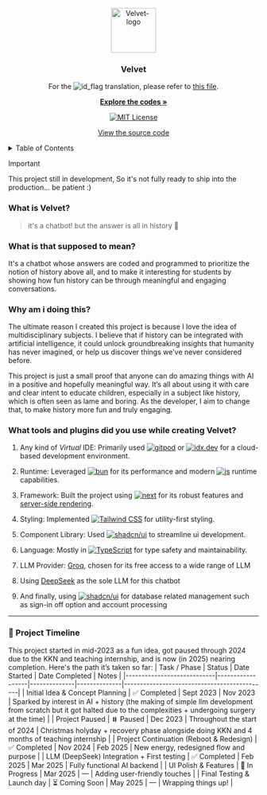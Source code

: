 <!--
  Big shoutout to [othneildrew](https://github.com/othneildrew/Best-README-Template)
  and [race2infinity](https://github.com/race2infinity/The-Documentation-Compendium).
  For reference, please go to his README profile...
-->

<p align="center">
  <img src="/core/app/favicon.ico" alt="Velvet-logo" width="90" height="90" />
</p>

<h3 align="center">Velvet</h3>

<p align="center">
  For the 
  <img src="https://upload.wikimedia.org/wikipedia/commons/thumb/9/9f/Flag_of_Indonesia.svg/20px-Flag_of_Indonesia.svg.png?20200822164827" alt="id_flag" />
  translation, please refer to 
  <a href="./core/readme.md">this file</a>.
</p>

<p align="center">
  <a href="https://github.com/archangel-12/velvet/core"><strong>Explore the codes »</strong></a>
</p>

<p align="center">
  <a href="/LICENSE">
    <img src="https://img.shields.io/badge/license-MIT-blue.svg" alt="MIT License" />
  </a>
</p>

<p align="center">
  <a href="./core/app/">View the source code</a>
</p>

<details>
    <summary>Table of Contents</summary>
    <ol>
        <li>
            <a href="#what-is-velvet?">What is Velvet?</a>
        </li>
        <li>
            <a href="#what-is-that-supposed-to-mean?">What is that supposed to mean?</a>
        </li>
        <li>
            <a href="#why-am-i-doing-this">Why am I doing this?</a>
        </li>
        <li><a href="#what-tools-and-plugins-did-you-use-while-creating-velvet?">What tools and plugins did you use while creating Velvet?</a></li>
        <li><a href="#project-timeline">📘 Project Timeline</a></li>
    </ol>
</details>

> [!IMPORTANT]  
> This project still in development, So it's not fully ready to ship into the production... be patient :)

### What is Velvet?
> it's a chatbot! but the answer is all in history 🤗

### What is that supposed to mean?
It's a chatbot whose answers are coded and programmed to prioritize the notion of history above all, and to make it interesting for students by showing how fun history can be through meaningful and engaging conversations.

### Why am i doing this?
The ultimate reason I created this project is because I love the idea of multidisciplinary subjects. I believe that if history can be integrated with artificial intelligence, it could unlock groundbreaking insights that humanity has never imagined, or help us discover things we've never considered before.

This project is just a small proof that anyone can do amazing things with AI in a positive and hopefully meaningful way. It’s all about using it with care and clear intent to educate children, especially in a subject like history, which is often seen as lame and boring. As the developer, I aim to change that, to make history more fun and truly engaging.

### What tools and plugins did you use while creating Velvet?
   1. Any kind of *Virtual* IDE: Primarily used <a href="https://gitpod.io/"><img src="https://img.shields.io/badge/-gitpod-orange?logo=gitpod&logoColor=white&label=" alt="gitpod" /></a> or <a href="https://idx.dev/"><img src="https://img.shields.io/badge/project%20idx-beta-blue?logo=googlecloud&logoColor=white" alt="idx.dev"/></a> for a cloud-based development environment.

   2. Runtime: Leveraged <a href="https://bun.sh/">
  <img src="https://img.shields.io/badge/Bun-%23000000.svg?logo=bun&logoColor=white" alt="bun"></a> for its performance and modern <a href="https://developer.mozilla.org/en-US/docs/Web/JavaScript"><img src="https://img.shields.io/badge/JavaScript-%23F7DF1E.svg?logo=javascript&logoColor=white" alt="js"></a> runtime capabilities.

   3. Framework: Built the project using <a href="https://nextjs.org/">
  <img src="https://img.shields.io/badge/Next.js-%23000000.svg?logo=next.js&logoColor=white" alt="next"></a> for its robust features and [server-side rendering](https://nextjs.org/docs/pages/building-your-application/rendering/server-side-rendering).

   4. Styling: Implemented <a href="https://tailwindcss.com/"><img src="https://img.shields.io/badge/tailwind.css-%2338B2AC.svg?logo=tailwindcss&logoColor=white" alt="Tailwind CSS"></a> for utility-first styling.
   
   5. Component Library: Used <a href="https://ui.shadcn.com/"><img src="https://img.shields.io/badge/shadcn/ui-%2318181B.svg?logo=vercel&logoColor=white" alt="shadcn/ui"></a> to streamline ui development.

   6. Language: Mostly in <a href="https://www.typescriptlang.org/"><img src="https://img.shields.io/badge/TypeScript-%23007ACC.svg?logo=typescript&logoColor=white" alt="TypeScript"></a> for type safety and maintainability.

   7. LLM Provider: [Groq](https://groq.com/), chosen for its free access to a wide range of LLM

   8. Using [DeepSeek](https://www.deepseek.com/) as the sole LLM for this chatbot

   9. And finally, using <a href="https://dashboard.clerk.com/"><img src="https://img.shields.io/badge/Clerk-6C47FF?logo=clerk&logoColor=white" alt="shadcn/ui"></a> for database related management such as sign-in off option and account processing
---

### 📘 Project Timeline
This project started in mid-2023 as a fun idea, got paused through 2024 due to the KKN and teaching internship, and is now (in 2025) nearing completion. Here's the path it’s taken so far:
| Task / Phase               | Status          | Date Started | Date Completed | Notes                                      |
|----------------------------|------------------|--------------|--------------|---------------------------------------------|
| Initial Idea & Concept Planning    | ✅ Completed     | Sept 2023     |  Nov 2023     | Sparked by interest in AI + history (the making of simple llm development from scratch but it got halted due to the complexities + undergoing surgery at the time)         |
| Project Paused             | ⏸️ Paused       | Dec 2023     | Throughout the start of 2024     | Christmas holyday + recovery phase alongside doing KKN and 4 months of teaching internship       |
| Project Continuation (Reboot & Redesign)          | ✅ Completed     | Nov 2024     | Feb 2025     | New energy, redesigned flow and purpose     |
| LLM (DeepSeek) Integration + First testing | ✅ Completed     | Feb 2025     | Mar 2025     | Fully functional AI backend                 |
| UI Polish & Features       | 🔄 In Progress   | Mar 2025     | —      | Adding user-friendly touches                |
| Final Testing & Launch day     | ⏳ Coming Soon   | May 2025     | —            | Wrapping things up!                         |